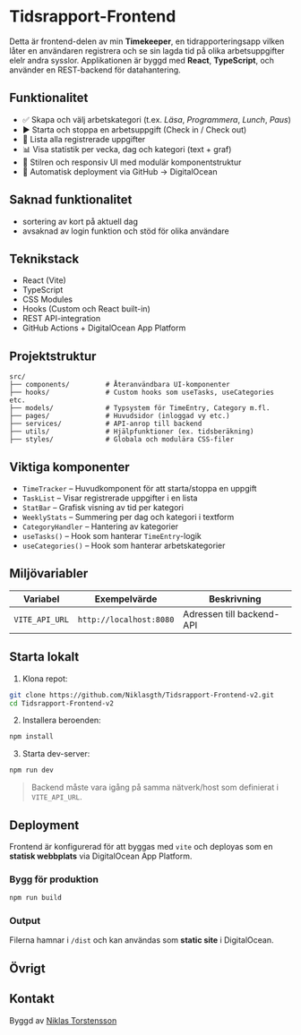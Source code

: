 # Tidsrapport-Frontend

Detta är frontend-delen av min **Timekeeper**, en tidrapporteringsapp vilken låter en användaren registrera och se sin lagda tid på olika arbetsuppgifter elelr andra sysslor. 
Applikationen är byggd med **React**, **TypeScript**, och använder en REST-backend för datahantering.

## Funktionalitet

- ✅ Skapa och välj arbetskategori (t.ex. *Läsa*, *Programmera*, *Lunch*, *Paus*)
- ▶️ Starta och stoppa en arbetsuppgift (Check in / Check out)
- 🧾 Lista alla registrerade uppgifter
- 📊 Visa statistik per vecka, dag och kategori (text + graf)
- 🎨 Stilren och responsiv UI med modulär komponentstruktur
- 🚀 Automatisk deployment via GitHub → DigitalOcean

## Saknad funktionalitet

- sortering av kort på aktuell dag
- avsaknad av login funktion och stöd för olika användare

## Teknikstack

- React (Vite)
- TypeScript
- CSS Modules
- Hooks (Custom och React built-in)
- REST API-integration
- GitHub Actions + DigitalOcean App Platform

## Projektstruktur

```plaintext
src/
├── components/         # Återanvändbara UI-komponenter
├── hooks/              # Custom hooks som useTasks, useCategories etc.
├── models/             # Typsystem för TimeEntry, Category m.fl.
├── pages/              # Huvudsidor (inloggad vy etc.)
├── services/           # API-anrop till backend
├── utils/              # Hjälpfunktioner (ex. tidsberäkning)
├── styles/             # Globala och modulära CSS-filer
```

## Viktiga komponenter

- `TimeTracker` – Huvudkomponent för att starta/stoppa en uppgift
- `TaskList` – Visar registrerade uppgifter i en lista
- `StatBar` – Grafisk visning av tid per kategori
- `WeeklyStats` – Summering per dag och kategori i textform
- `CategoryHandler` – Hantering av kategorier
- `useTasks()` – Hook som hanterar `TimeEntry`-logik
- `useCategories()` – Hook som hanterar arbetskategorier

## Miljövariabler

| Variabel         | Exempelvärde                    | Beskrivning                |
|------------------|----------------------------------|----------------------------|
| `VITE_API_URL`   | `http://localhost:8080`         | Adressen till backend-API  |

## Starta lokalt

1. Klona repot:
```bash
git clone https://github.com/Niklasgth/Tidsrapport-Frontend-v2.git
cd Tidsrapport-Frontend-v2
```

2. Installera beroenden:
```bash
npm install
```

3. Starta dev-server:
```bash
npm run dev
```

> Backend måste vara igång på samma nätverk/host som definierat i `VITE_API_URL`.

## Deployment

Frontend är konfigurerad för att byggas med `vite` och deployas som en **statisk webbplats** via DigitalOcean App Platform.

### Bygg för produktion

```bash
npm run build
```

### Output

Filerna hamnar i `/dist` och kan användas som **static site** i DigitalOcean.

## Övrigt

## Kontakt

Byggd av [Niklas Torstensson](https://github.com/Niklasgth)
